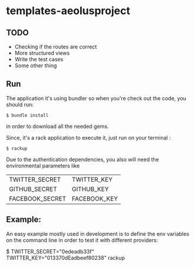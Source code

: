 templates-aeolusproject
=======================


TODO
----
* Checking if the routes are correct
* More structured views
* Write the test cases
* Some other thing

Run
---
The application it's using bundler so when you're check out the code, you should run:

    $ bundle install

in order to download all the needed gems.


Since, it's a rack application to execute it, just run on your terminal :

    $ rackup

Due to the authentication dependencies, you also will need the environmental parameters like
    <table>
        <tr>
         <td>
          TWITTER_SECRET
         </td>
         <td>
          TWITTER_KEY
         </td>
        </tr>
        <tr>
         <td>
          GITHUB_SECRET
         </td>
         <td>
          GITHUB_KEY
         </td>
        </tr>
        <tr>
         <td>
          FACEBOOK_SECRET
         </td>
         <td>
          FACEBOOK_KEY
         </td>
        </tr>
     </table>


Example:
--------

An easy example mostly used in development is to define the env variables on the command line in
order to test it with different providers:

   $ TWITTER_SECRET="0edeadb33f" TWITTER_KEY="013370dEadbeef80238" rackup
